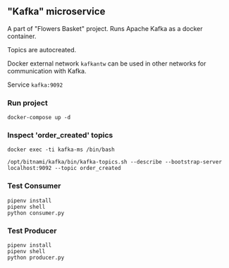 ## "Kafka" microservice

A part of "Flowers Basket" project.
Runs Apache Kafka as a docker container.

Topics are autocreated.

Docker external network `kafkantw` can be used in other networks for communication with Kafka.

Service `kafka:9092`

### Run project
`docker-compose up -d`

### Inspect 'order_created' topics
`docker exec -ti kafka-ms /bin/bash`
```console
/opt/bitnami/kafka/bin/kafka-topics.sh --describe --bootstrap-server localhost:9092 --topic order_created
```

### Test Consumer
```console
pipenv install
pipenv shell
python consumer.py
```

### Test Producer
```console
pipenv install
pipenv shell
python producer.py
```
